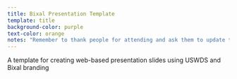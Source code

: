 ```yaml
---
title: Bixal Presentation Template
template: title
background-color: purple
text-color: orange
notes: "Remember to thank people for attending and ask them to update their names and pronouns in Zoom if they're comfortable with that."
---
```

A template for creating web-based presentation slides using USWDS and Bixal branding